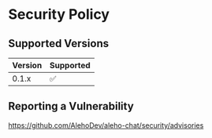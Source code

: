 # Security Policy

## Supported Versions

| Version | Supported          |
| ------- | ------------------ |
| 0.1.x   | :white_check_mark: |

## Reporting a Vulnerability
https://github.com/AlehoDev/aleho-chat/security/advisories
